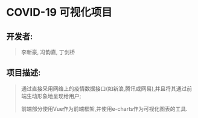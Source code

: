 # COVID-19 可视化项目

## 开发者:
>  李新豪, 冯韵嘉, 丁剑桥

## 项目描述:
>  通过直接采用网络上的疫情数据接口(如新浪,腾讯或网易),并且将其通过前端生动形象地呈现给用户;
>
 > 前端部分使用Vue作为前端框架,并使用e-charts作为可视化图表的工具.
